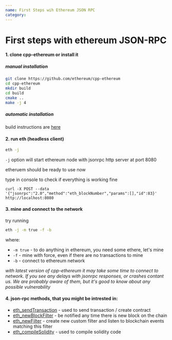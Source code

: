 ```yaml
---
name: First Steps wih Ethereum JSON RPC
category: 
---
```


# First steps with ethereum JSON-RPC


#### 1. clone cpp-ethereum or install it

##### manual installation 

```bash
git clone https://github.com/ethereum/cpp-ethereum
cd cpp-ethereum
mkdir build
cd build
cmake ..
make -j 4
```	

##### automatic installation 

build instructions are [here](https://github.com/ethereum/cpp-ethereum/wiki/Installing-clients)


#### 2. run eth (headless client)

```bash
eth -j
```

`-j` option will start ethereum node with jsonrpc http server at port 8080

etheruem should be ready to use now

type in console to check if everything is working fine

```
curl -X POST --data '{"jsonrpc":"2.0","method":"eth_blockNumber","params":[],"id":83}' http://localhost:8080
```

#### 3. mine and connect to the network

try running

```bash
eth -j -m true -f -b
```

where:
- `-m true` - to do anything in ethereum, you need some ethere, let's mine
- `-f` - mine with force, even if there are no transactions to mine
- `-b` - connect to ethereum network

*with latest version of cpp-ethereum it may take some time to connect to network. If you see any delays with jsonrpc responses, or crashes contant us. We are probably aware of them, but it's good to know about any possible vulnerability*

#### 4. json-rpc methods, that you might be intrested in:

- [eth_sendTransaction](./JSON-RPC#eth_sendtransaction) - used to send transaction / create contract 
- [eth_newBlockFilter](./JSON-RPC#eth_newblockfilter) - be notified any time there is new block on the chain
- [eth_newFilter](./JSON-RPC#eth_newfilter) - create new custom filter and listen to blockchain events matching this filter
- [eth_compileSolidity](./JSON-RPC#eth_compilesolidity) - used to compile solidity code



















